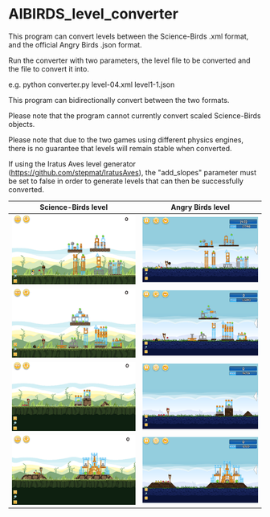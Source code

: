 # AIBIRDS_level_converter
This program can convert levels between the Science-Birds .xml format, and the official Angry Birds .json format.

Run the converter with two parameters, the level file to be converted and the file to convert it into.

e.g. python converter.py level-04.xml level1-1.json

This program can bidirectionally convert between the two formats.

Please note that the program cannot currently convert scaled Science-Birds objects.

Please note that due to the two games using different physics engines, there is no guarantee that levels will remain stable when converted.

If using the Iratus Aves level generator (https://github.com/stepmat/IratusAves), the "add_slopes" parameter must be set to false in order to generate levels that can then be successfully converted.

Science-Birds level             |  Angry Birds level
:-------------------------:|:-------------------------:
![](/example_converted_levels/sciencebirds1.PNG)  |  ![](/example_converted_levels/angrybirds1.PNG)
![](/example_converted_levels/sciencebirds2.PNG)  |  ![](/example_converted_levels/angrybirds2.PNG)
![](/example_converted_levels/sciencebirds3.PNG)  |  ![](/example_converted_levels/angrybirds3.PNG)
![](/example_converted_levels/sciencebirds4.PNG)  |  ![](/example_converted_levels/angrybirds4.PNG)
